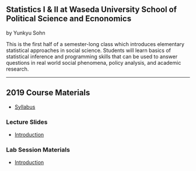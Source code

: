 ## Statistics I & II at Waseda University School of Political Science and Ecnonomics

by Yunkyu Sohn

This is the first half of a semester-long class which introduces elementary statistical approaches in social science. Students will learn basics of statistical inference and programming skills that can be used to answer questions in real world social phenomena, policy analysis, and academic research.

---

## 2019 Course Materials

* [Syllabus](./2019/)

### Lecture Slides

* [Introduction](./2019/)

### Lab Session Materials

* [Introduction](./2019/2019S_Statistics1_SOHN_lab01.zip)
